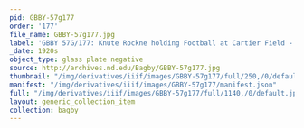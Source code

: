 ```yaml
---
pid: GBBY-57g177
order: '177'
file_name: GBBY-57g177.jpg
label: 'GBBY 57G/177: Knute Rockne holding Football at Cartier Field - c1920s'
_date: 1920s
object_type: glass plate negative
source: http://archives.nd.edu/Bagby/GBBY-57g177.jpg
thumbnail: "/img/derivatives/iiif/images/GBBY-57g177/full/250,/0/default.jpg"
manifest: "/img/derivatives/iiif/images/GBBY-57g177/manifest.json"
full: "/img/derivatives/iiif/images/GBBY-57g177/full/1140,/0/default.jpg"
layout: generic_collection_item
collection: bagby
---
```

